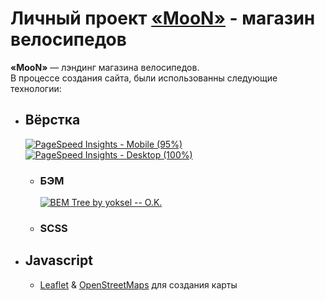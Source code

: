 # Личный проект [«MooN»](https://ilyachever.github.io/bycicles/) - магазин велосипедов

<b>«MooN»</b> — лэндинг магазина велосипедов.<br>
В процессе создания сайта, были использованны следующие технологии:

<ul>
  <li>
    <h2>
      Вёрстка
    </h2>
    <a href="https://ibb.co/fty1bV2"><img src="https://i.ibb.co/K7f0YcX/page-mobile.png"
        alt="PageSpeed Insights - Mobile (95%)" border="0"></a>
    <a href="https://ibb.co/x3B7dFV"><img src="https://i.ibb.co/vDTjRX2/page-desktop.png"
        alt="PageSpeed Insights - Desktop (100%)" border="0"></a>
  </li>
  <ul>
    <li>
      <h3>БЭМ</h3>
      <a href="https://imgbb.com/"><img src="https://i.ibb.co/47CMK0j/image.png" alt="BEM Tree by yoksel -- O.K."
          border="0"></a>
    </li>
    <li>
      <h3>SCSS</h3>
    </li>
  </ul>
  <li>
    <h2>Javascript</h2></li>
  <ul>
    <li><a href="https://www.npmjs.com/package/leaflet">Leaflet</a> & <a
        href="https://www.openstreetmap.org/">OpenStreetMaps</a> для создания карты</li>
  </ul>
</ul>
